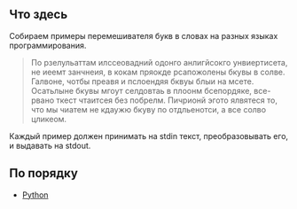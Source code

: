 ## Что здесь
Собираем примеры перемешивателя букв в словах на разных языках программирования.

> По рзелульаттам илссеовадний одонго анлигйсокго унвиертисета, не иеемт занчнеия, в кокам пряокде рсапожолены бкувы в солве. Галвоне, чотбы преавя и пслоендяя бквуы блыи на мсете. Осатьлыне бкувы мгоут селдовтаь в плоонм бсепордяке, все-рвано ткест чтаитсея без побрелм. Пичрионй эгото ялвятеся то, что мы чиатем не кдаужю бкуву по отдльенотси, а все солво цликеом.

Каждый пример должен принимать на stdin текст, преобразовывать его,
и выдавать на stdout.

## По порядку
 * [Python](https://github.com/tada-team/saluton-mondo/tree/main/python3)
